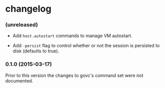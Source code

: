 # changelog

### (unreleased)

* Add `host.autostart` commands to manage VM autostart.

* Add `-persist` flag to control whether or not the session is persisted to
  disk (defaults to true).

### 0.1.0 (2015-03-17)

Prior to this version the changes to govc's command set were not documented.
